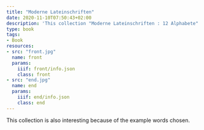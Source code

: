 ```yaml
---
title: "Moderne Lateinschriften"
date: 2020-11-10T07:50:43+02:00
description: 'This collection "Moderne Lateinschriften : 12 Alphabete" by Julius Nitsche, published around 1922 by O. Maier, Ravensburg. <a class="worldcat" href="http://www.worldcat.org/oclc/908617991">&nbsp;</a>'
type: book
tags:
- Book
resources:
- src: "front.jpg"
  name: front
  params:
    iiif: front/info.json
    class: front
- src: "end.jpg"
  name: end
  params:
    iiif: end/info.json
    class: end
---
```

This collection is also interesting because of the example words chosen.
